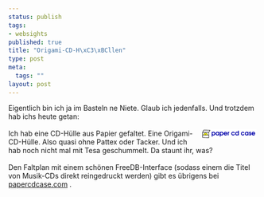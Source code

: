 ```yaml
--- 
status: publish
tags: 
- websights
published: true
title: "Origami-CD-H\xC3\xBCllen"
type: post
meta: 
  tags: ""
layout: post
---
```

Eigentlich bin ich ja im Basteln ne Niete. Glaub ich jedenfalls. Und trotzdem hab ichs heute getan:<br /><br /><img width="110" vspace="0" hspace="5" height="19" border="0" align="right" src="/media/wp/logos/papercdcase-logo.serendipityThumb.png" alt=""  />Ich hab eine CD-Hülle aus Papier gefaltet. Eine Origami-CD-Hülle. Also quasi ohne Pattex oder Tacker. Und ich hab noch nicht mal mit Tesa geschummelt. Da staunt ihr, was?<br /><br />Den Faltplan mit einem schönen FreeDB-Interface (sodass einem die Titel von Musik-CDs direkt reingedruckt werden) gibt es übrigens bei <a href="http://www.papercdcase.com/" title="http://www.papercdcase.com/" onmouseover="window.status='http://www.papercdcase.com/';return true;" onmouseout="window.status='';return true;">papercdcase.com</a> . <br />
